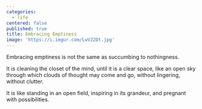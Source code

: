 ```yaml
---
categories:
  - life
centered: false
published: true
title: Embracing Emptiness
image: 'https://i.imgur.com/LwV22Dt.jpg'
---
```

Embracing emptiness
is not the same 
as succumbing to nothingness.

It is cleaning the closet of the mind,
until it is a clear space,
like an open sky
through which clouds of thought
may come and go, 
without lingering,
without clutter.

It is like standing 
in an open field,
inspiring in its grandeur,
and pregnant 
with possibilities.
